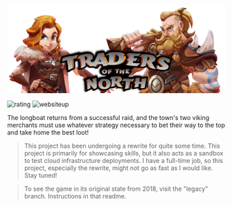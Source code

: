 ![GitHub Logo for Traders of the North](./.github/img/gh-logo.png?raw=true "GitHub Logo for Traders of the North")

![rating](https://img.shields.io/badge/esrb%20unofficial-E%20(everyone)-lightgrey)
![websiteup](https://img.shields.io/website?down_color=red&down_message=offline&up_color=green&up_message=online&url=https%3A%2F%2Ftraders.leeb.xyz)

The longboat returns from a successful raid, and the town's two viking merchants must use whatever strategy necessary to bet their way to the top and take home the best loot!

> This project has been undergoing a rewrite for quite some time. This project is primarily for showcasing skills, but it also acts as a sandbox to test cloud infrastructure deployments. I have a full-time job, so this project, especially the rewrite, might not go as fast as I would like. Stay tuned!

> To see the game in its original state from 2018, visit the "legacy" branch. Instructions in that readme.
